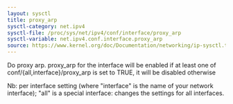 ```yaml
---
layout: sysctl
title: proxy_arp
sysctl-category: net.ipv4
sysctl-file: /proc/sys/net/ipv4/conf/interface/proxy_arp
sysctl-variable: net.ipv4.conf.interface.proxy_arp
source: https://www.kernel.org/doc/Documentation/networking/ip-sysctl.txt
---
```

Do proxy arp.
proxy_arp for the interface will be enabled if at least one of
conf/{all,interface}/proxy_arp is set to TRUE,
it will be disabled otherwise


Nb: per interface setting (where "interface" is the name of your network interface); "all" is a special interface: changes the settings for all interfaces.

